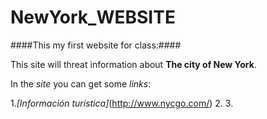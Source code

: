 # NewYork_WEBSITE
####This my first website for class:####

This site will threat information about **The city of New York**.

In the *site* you can get some *links*:

1.*[Información turística]*(http://www.nycgo.com/)
2.
3.








